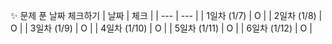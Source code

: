  ✨ 문제 푼 날짜 체크하기
| 날짜 | 체크 |
| --- | --- |
| 1일차 (1/7) | O |
| 2일차 (1/8) | O |
| 3일차 (1/9) | O |
| 4일차 (1/10) | O |
| 5일차 (1/11) | O |
| 6일차 (1/12) | O |